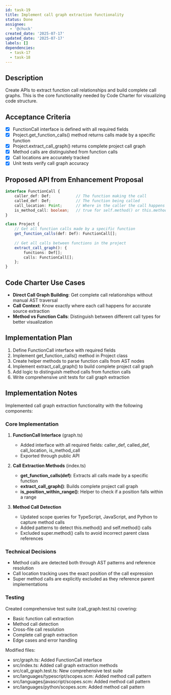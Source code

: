 ```yaml
---
id: task-19
title: Implement call graph extraction functionality
status: Done
assignee:
  - '@chuck'
created_date: '2025-07-17'
updated_date: '2025-07-17'
labels: []
dependencies:
  - task-17
  - task-18
---
```


## Description

Create APIs to extract function call relationships and build complete call graphs. This is the core functionality needed by Code Charter for visualizing code structure.

## Acceptance Criteria

- [x] FunctionCall interface is defined with all required fields
- [x] Project.get_function_calls() method returns calls made by a specific function
- [x] Project.extract_call_graph() returns complete project call graph
- [x] Method calls are distinguished from function calls
- [x] Call locations are accurately tracked
- [x] Unit tests verify call graph accuracy

## Proposed API from Enhancement Proposal

```typescript
interface FunctionCall {
    caller_def: Def;           // The function making the call
    called_def: Def;           // The function being called
    call_location: Point;      // Where in the caller the call happens
    is_method_call: boolean;   // true for self.method() or this.method()
}

class Project {
    // Get all function calls made by a specific function
    get_function_calls(def: Def): FunctionCall[];
    
    // Get all calls between functions in the project
    extract_call_graph(): {
        functions: Def[];
        calls: FunctionCall[];
    };
}
```

## Code Charter Use Cases

- **Direct Call Graph Building**: Get complete call relationships without manual AST traversal
- **Call Context**: Know exactly where each call happens for accurate source extraction
- **Method vs Function Calls**: Distinguish between different call types for better visualization

## Implementation Plan

1. Define FunctionCall interface with required fields
2. Implement get_function_calls() method in Project class
3. Create helper methods to parse function calls from AST nodes
4. Implement extract_call_graph() to build complete project call graph
5. Add logic to distinguish method calls from function calls
6. Write comprehensive unit tests for call graph extraction

## Implementation Notes

Implemented call graph extraction functionality with the following components:

### Core Implementation

1. **FunctionCall Interface** (graph.ts)
   - Added interface with all required fields: caller_def, called_def, call_location, is_method_call
   - Exported through public API

2. **Call Extraction Methods** (index.ts)
   - **get_function_calls(def)**: Extracts all calls made by a specific function
   - **extract_call_graph()**: Builds complete project call graph
   - **is_position_within_range()**: Helper to check if a position falls within a range

3. **Method Call Detection**
   - Updated scope queries for TypeScript, JavaScript, and Python to capture method calls
   - Added patterns to detect this.method() and self.method() calls
   - Excluded super.method() calls to avoid incorrect parent class references

### Technical Decisions

- Method calls are detected both through AST patterns and reference resolution
- Call location tracking uses the exact position of the call expression
- Super method calls are explicitly excluded as they reference parent implementations

### Testing

Created comprehensive test suite (call_graph.test.ts) covering:
- Basic function call extraction
- Method call detection
- Cross-file call resolution  
- Complete call graph extraction
- Edge cases and error handling

Modified files:
- src/graph.ts: Added FunctionCall interface
- src/index.ts: Added call graph extraction methods
- src/call_graph.test.ts: New comprehensive test suite
- src/languages/typescript/scopes.scm: Added method call pattern
- src/languages/javascript/scopes.scm: Added method call pattern
- src/languages/python/scopes.scm: Added method call pattern